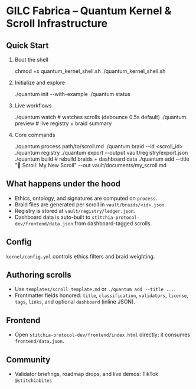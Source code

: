 GILC Fabrica – Quantum Kernel & Scroll Infrastructure
====================================================

Quick Start
-----------

1) Boot the shell

    chmod +x quantum_kernel_shell.sh
    ./quantum_kernel_shell.sh

2) Initialize and explore

    ./quantum init --with-example
    ./quantum status

3) Live workflows

    ./quantum watch            # watches scrolls (debounce 0.5s default)
    ./quantum preview          # live registry + braid summary

4) Core commands

    ./quantum process path/to/scroll.md
    ./quantum braid --id <scroll_id>
    ./quantum registry
    ./quantum export --output vault/registry/export.json
    ./quantum build            # rebuild braids + dashboard data
    ./quantum add --title "🧬 Scroll: My New Scroll" --out vault/documents/my_scroll.md

What happens under the hood
---------------------------
- Ethics, ontology, and signatures are computed on `process`.
- Braid files are generated per scroll in `vault/braids/<id>.json`.
- Registry is stored at `vault/registry/ledger.json`.
- Dashboard data is auto-built to `stitchia-protocol-dev/frontend/data.json` from dashboard-tagged scrolls.

Config
------
`kernel/config.yml` controls ethics filters and braid weighting.

Authoring scrolls
-----------------
- Use `templates/scroll_template.md` or `./quantum add --title ...`.
- Frontmatter fields honored: `title`, `classification`, `validators`, `license`, `tags`, `links`, and optional `dashboard` (inline JSON).

Frontend
--------
- Open `stitchia-protocol-dev/frontend/index.html` directly; it consumes `frontend/data.json`.

Community
---------
- Validator briefings, roadmap drops, and live demos: TikTok `@stitchiabites`
